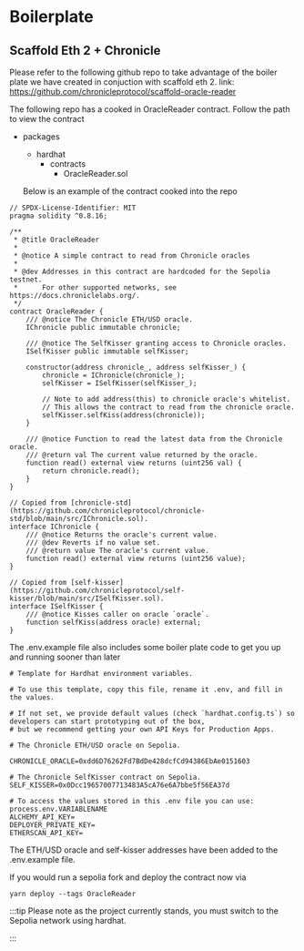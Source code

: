 # Boilerplate

## Scaffold Eth 2 + Chronicle

Please refer to the following github repo to take advantage of the boiler plate we have created in conjuction with scaffold eth 2. 
link: https://github.com/chronicleprotocol/scaffold-oracle-reader

The following repo has a cooked in OracleReader contract. 
Follow the path to view the contract 
- packages
    - hardhat
        - contracts
            - OracleReader.sol

    Below is an example of the contract cooked into the repo

```
// SPDX-License-Identifier: MIT
pragma solidity ^0.8.16;

/**
 * @title OracleReader
 *
 * @notice A simple contract to read from Chronicle oracles
 *
 * @dev Addresses in this contract are hardcoded for the Sepolia testnet.
 *      For other supported networks, see https://docs.chroniclelabs.org/.
 */
contract OracleReader {
    /// @notice The Chronicle ETH/USD oracle.
    IChronicle public immutable chronicle;

    /// @notice The SelfKisser granting access to Chronicle oracles.
    ISelfKisser public immutable selfKisser;

    constructor(address chronicle_, address selfKisser_) {
        chronicle = IChronicle(chronicle_);
        selfKisser = ISelfKisser(selfKisser_);

        // Note to add address(this) to chronicle oracle's whitelist.
        // This allows the contract to read from the chronicle oracle.
        selfKisser.selfKiss(address(chronicle));
    }

    /// @notice Function to read the latest data from the Chronicle oracle.
    /// @return val The current value returned by the oracle.
    function read() external view returns (uint256 val) {
        return chronicle.read();
    }
}

// Copied from [chronicle-std](https://github.com/chronicleprotocol/chronicle-std/blob/main/src/IChronicle.sol).
interface IChronicle {
    /// @notice Returns the oracle's current value.
    /// @dev Reverts if no value set.
    /// @return value The oracle's current value.
    function read() external view returns (uint256 value);
}

// Copied from [self-kisser](https://github.com/chronicleprotocol/self-kisser/blob/main/src/ISelfKisser.sol).
interface ISelfKisser {
    /// @notice Kisses caller on oracle `oracle`.
    function selfKiss(address oracle) external;
}
```

The .env.example file also includes some boiler plate code to get you up and running sooner than later 

```
# Template for Hardhat environment variables.

# To use this template, copy this file, rename it .env, and fill in the values.

# If not set, we provide default values (check `hardhat.config.ts`) so developers can start prototyping out of the box,
# but we recommend getting your own API Keys for Production Apps.

# The Chronicle ETH/USD oracle on Sepolia.

CHRONICLE_ORACLE=0xdd6D76262Fd7BdDe428dcfCd94386EbAe0151603

# The Chronicle SelfKisser contract on Sepolia.
SELF_KISSER=0x0Dcc19657007713483A5cA76e6A7bbe5f56EA37d

# To access the values stored in this .env file you can use: process.env.VARIABLENAME
ALCHEMY_API_KEY=
DEPLOYER_PRIVATE_KEY=
ETHERSCAN_API_KEY=
```

The ETH/USD oracle and self-kisser addresses have been added to the .env.example file.

If you would run a sepolia fork and deploy the contract now via 

```yarn deploy --tags OracleReader```

:::tip
Please note as the project currently stands, you must switch to the Sepolia network using hardhat.

:::

